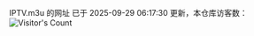 IPTV.m3u 的网址 已于 2025-09-29 06:17:30 更新，本仓库访客数：![Visitor's Count](https://profile-counter.glitch.me/hero1898_tv/count.svg)
